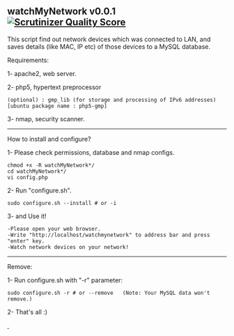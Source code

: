   watchMyNetwork v0.0.1 [![Scrutinizer Quality Score](https://scrutinizer-ci.com/g/veysiertekin/Watch-My-Network/badges/quality-score.png?s=3c9f80ff2e3fbfbea36170c417e057a489c732c1)](https://scrutinizer-ci.com/g/veysiertekin/Watch-My-Network/)
-----------------------------------------------

This script find out network devices which was connected to LAN, and saves details (like MAC, IP etc) of those devices to a MySQL database.

Requirements:

1- apache2, web server.

2- php5, hypertext preprocessor

	(optional) : gmp_lib (for storage and processing of IPv6 addresses) [ubuntu package name : php5-gmp]

3- nmap, security scanner.

-----------------------------------------------
How to install and configure?

1- Please check permissions, database and nmap configs.

	chmod +x -R watchMyNetwork*/
	cd watchMyNetwork*/
	vi config.php

2- Run "configure.sh".

	sudo configure.sh --install # or -i

3- and Use it!

	-Please open your web browser.
	-Write "http://localhost/watchmynetwork" to address bar and press "enter" key.
	-Watch network devices on your network!

-----------------------------------------------

Remove:

1- Run configure.sh with "-r" parameter:
	
	sudo configure.sh -r # or --remove   (Note: Your MySQL data won't remove.)

2- That's all :) 


<a href="https://plus.google.com/+VeysiErtekin?rel=author">&nbsp;</a>

